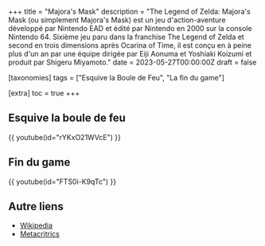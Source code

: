 +++
title = "Majora's Mask"
description = "The Legend of Zelda: Majora's Mask (ou simplement Majora's Mask) est un jeu d'action-aventure développé par Nintendo EAD et édité par Nintendo en 2000 sur la console Nintendo 64. Sixième jeu paru dans la franchise The Legend of Zelda et second en trois dimensions après Ocarina of Time, il est conçu en à peine plus d'un an par une équipe dirigée par Eiji Aonuma et Yoshiaki Koizumi et produit par Shigeru Miyamoto."
date = 2023-05-27T00:00:00Z
draft = false

[taxonomies]
tags = ["Esquive la Boule de Feu", "La fin du game"]

[extra]
toc = true
+++

## Esquive la boule de feu

{{ youtube(id="rYKxO21WVcE") }}

## Fin du game

{{ youtube(id="FTS0i-K9qTc") }}

## Autre liens

* [Wikipedia](https://en.wikipedia.org/wiki/The_Legend_of_Zelda%3A_Majora's_Mask)
* [Metacritrics](https://www.metacritic.com/game/the-legend-of-zelda-majoras-mask/)
